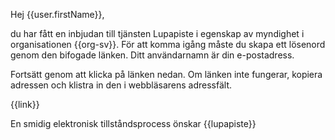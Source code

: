 Hej {{user.firstName}},

du har f&aring;tt en inbjudan till tj&auml;nsten Lupapiste i egenskap av myndighet i organisationen {{org-sv}}. F&ouml;r att komma ig&aring;ng m&aring;ste du skapa ett l&ouml;senord genom den bifogade l&auml;nken. Ditt anv&auml;ndarnamn &auml;r din e-postadress. 

Forts&auml;tt genom att klicka p&aring; l&auml;nken nedan. Om l&auml;nken inte fungerar, kopiera adressen och klistra in den i webbl&auml;sarens adressf&auml;lt.

{{link}}

En smidig elektronisk tillst&aring;ndsprocess &ouml;nskar
{{lupapiste}}
